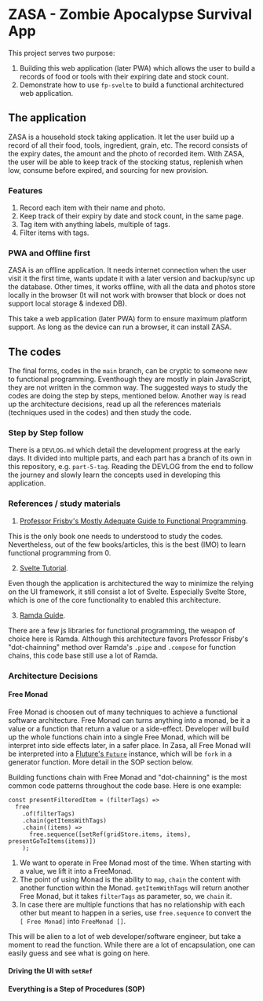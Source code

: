 # ZASA - Zombie Apocalypse Survival App

This project serves two purpose:

1. Building this web application (later PWA) which allows the user to build a records of food or tools with their expiring date and stock count.
2. Demonstrate how to use `fp-svelte` to build a functional architectured web application.

## The application

ZASA is a household stock taking application. It let the user build up a record of all their food, tools, ingredient, grain, etc. The record consists of the expiry dates, the amount and the photo of recorded item. With ZASA, the user will be able to keep track of the stocking status, replenish when low, consume before expired, and sourcing for new provision.

### Features

1. Record each item with their name and photo.
2. Keep track of their expiry by date and stock count, in the same page.
3. Tag item with anything labels, multiple of tags.
4. Filter items with tags.

### PWA and Offline first

ZASA is an offline application. It needs internet connection when the user visit it the first time, wants update it with a later version and backup/sync up the database. Other times, it works offline, with all the data and photos store locally in the browser (It will not work with browser that block or does not support local storage & indexed DB).

This take a web application (later PWA) form to ensure maximum platform support. As long as the device can run a browser, it can install ZASA.

## The codes

The final forms, codes in the `main` branch, can be cryptic to someone new to functional programming. Eventhough they are mostly in plain JavaScript, they are not written in the common way. The suggested ways to study the codes are doing the step by steps, mentioned below. Another way is read up the architecture decisions, read up all the references materials (techniques used in the codes) and then study the code.

### Step by Step follow

There is a `DEVLOG.md` which detail the development progress at the early days. It divided into multiple parts, and each part has a branch of its own in this repository, e.g. `part-5-tag`. Reading the DEVLOG from the end to follow the journey and slowly learn the concepts used in developing this application.

### References / study materials

1. [Professor Frisby's Mostly Adequate Guide to Functional Programming](https://mostly-adequate.gitbook.io/mostly-adequate-guide/).

This is the only book one needs to understood to study the codes. Nevertheless, out of the few books/articles, this is the best (IMO) to learn functional programming from 0.

2. [Svelte Tutorial](https://svelte.dev/tutorial/basics).

Even though the application is architectured the way to minimize the relying on the UI framework, it still consist a lot of Svelte. Especially Svelte Store, which is one of the core functionality to enabled this architecture.

3. [Ramda Guide](https://randycoulman.com/blog/categories/thinking-in-ramda/).

There are a few js libraries for functional programming, the weapon of choice here is Ramda. Although this architecture favors Professor Frisby's "dot-chainning" method over Ramda's `.pipe` and `.compose` for function chains, this code base still use a lot of Ramda.

### Architecture Decisions

#### Free Monad

Free Monad is choosen out of many techniques to achieve a functional software architecture. Free Monad can turns anything into a monad, be it a value or a function that return a value or a side-effect. Developer will build up the whole functions chain into a single Free Monad, which will be interpret into side effects later, in a safer place. In Zasa, all Free Monad will be interpreted into a [Fluture's `Future`](https://github.com/fluture-js/Fluture) instance, which will be `fork` in a generator function. More detail in the SOP section below.

Building functions chain with Free Monad and "dot-chainning" is the most common code patterns throughout the code base. Here is one example:

```'js'
const presentFilteredItem = (filterTags) =>
  free
    .of(filterTags)
    .chain(getItemsWithTags)
    .chain((items) =>
      free.sequence([setRef(gridStore.items, items), presentGoToItems(items)])
    );
```

1. We want to operate in Free Monad most of the time. When starting with a value, we lift it into a FreeMonad.
2. The point of using Monad is the ability to `map`, `chain` the content with another function within the Monad. `getItemWithTags` will return another Free Monad, but it takes `filterTags` as parameter, so, we `chain` it.
3. In case there are multiple functions that has no relationship with each other but meant to happen in a series, use `free.sequence` to convert the `[ Free Monad]` into `FreeMonad []`.

This will be alien to a lot of web developer/software engineer, but take a moment to read the function. While there are a lot of encapsulation, one can easily guess and see what is going on here.

#### Driving the UI with `setRef`

#### Everything is a Step of Procedures (SOP)

####
